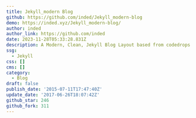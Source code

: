 ```yaml
---
title: Jekyll_modern Blog
github: https://github.com/inded/Jekyll_modern-blog
demo: https://inded.xyz/Jekyll_modern-blog/
author: inded
author_link: https://github.com/inded
date: 2023-11-28T05:33:28.831Z
description: A Modern, Clean, Jekyll Blog Layout based from codedrops
ssg:
  - Jekyll
css: []
cms: []
category:
  - Blog
draft: false
publish_date: '2015-07-11T17:47:40Z'
update_date: '2017-06-26T18:07:42Z'
github_star: 246
github_fork: 311
---
```

